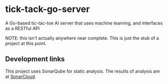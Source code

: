 # tick-tack-go-server

A Go-based tic-tac-toe AI server that uses machine learning, and interfaces as a RESTful API

NOTE: this isn't actually anywhere near complete. This is just the stub of a project at this point.

## Development links

This project uses SonarQube for static analysis. The results of analysis
are at [SonarCloud](https://sonarcloud.io/dashboard?id=tic-tac-go-server).


